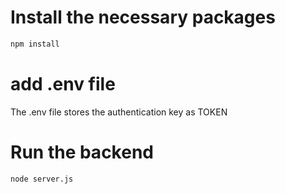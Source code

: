 # Install the necessary packages
```sh
npm install
```

# add .env file

The .env file stores the authentication key as TOKEN

# Run the backend
```sh
node server.js
```